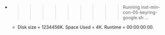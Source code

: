 * >>>>>>>>> Running inst-min-con-05-keyring-google.sh ...
  * Disk size = 1234456K. Space Used = 4K. Runtime = 00:00:00:00.
